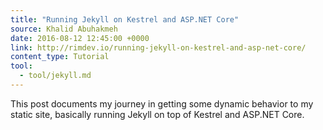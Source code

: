 ```yaml
---
title: "Running Jekyll on Kestrel and ASP.NET Core"
source: Khalid Abuhakmeh
date: 2016-08-12 12:45:00 +0000
link: http://rimdev.io/running-jekyll-on-kestrel-and-asp-net-core/
content_type: Tutorial
tool:
  - tool/jekyll.md 
---
```

This post documents my journey in getting some dynamic behavior to my static site, basically running Jekyll on top of Kestrel and ASP.NET Core.





